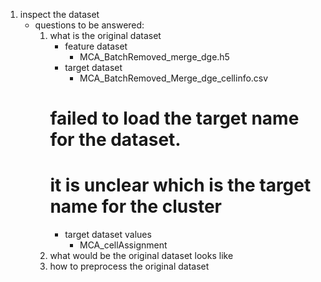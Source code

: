 1. inspect the dataset
    - questions to be answered:
        1. what is the original dataset
            - feature dataset
                - MCA_BatchRemoved_merge_dge.h5
            - target dataset
                - MCA_BatchRemoved_Merge_dge_cellinfo.csv
            # failed to load the target name for the dataset. 
            # it is unclear which is the target name for the cluster
            - target dataset values
                - MCA_cellAssignment
        2. what would be the original dataset looks like
        3. how to preprocess the original dataset